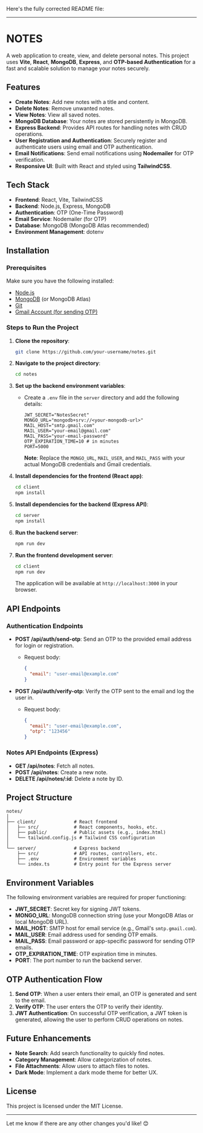Here's the fully corrected README file:

---

# NOTES

A web application to create, view, and delete personal notes. This project uses **Vite**, **React**, **MongoDB**, **Express**, and **OTP-based Authentication** for a fast and scalable solution to manage your notes securely.

## Features

- **Create Notes**: Add new notes with a title and content.
- **Delete Notes**: Remove unwanted notes.
- **View Notes**: View all saved notes.
- **MongoDB Database**: Your notes are stored persistently in MongoDB.
- **Express Backend**: Provides API routes for handling notes with CRUD operations.
- **User Registration and Authentication**: Securely register and authenticate users using email and OTP authentication.
- **Email Notifications**: Send email notifications using **Nodemailer** for OTP verification.
- **Responsive UI**: Built with React and styled using **TailwindCSS**.

## Tech Stack

- **Frontend**: React, Vite, TailwindCSS
- **Backend**: Node.js, Express, MongoDB
- **Authentication**: OTP (One-Time Password)
- **Email Service**: Nodemailer (for OTP)
- **Database**: MongoDB (MongoDB Atlas recommended)
- **Environment Management**: dotenv

## Installation

### Prerequisites

Make sure you have the following installed:

- [Node.js](https://nodejs.org/)
- [MongoDB](https://www.mongodb.com/try/download/community) (or MongoDB Atlas)
- [Git](https://git-scm.com/)
- [Gmail Account (for sending OTP)](https://www.google.com/gmail/)

### Steps to Run the Project

1. **Clone the repository**:

   ```bash
   git clone https://github.com/your-username/notes.git
   ```

2. **Navigate to the project directory**:

   ```bash
   cd notes
   ```

3. **Set up the backend environment variables**:

   - Create a `.env` file in the `server` directory and add the following details:

     ```
     JWT_SECRET="NotesSecret"
     MONGO_URL="mongodb+srv://<your-mongodb-url>"
     MAIL_HOST="smtp.gmail.com"
     MAIL_USER="your-email@gmail.com"
     MAIL_PASS="your-email-password"
     OTP_EXPIRATION_TIME=10 # in minutes
     PORT=5000
     ```

     **Note**: Replace the `MONGO_URL`, `MAIL_USER`, and `MAIL_PASS` with your actual MongoDB credentials and Gmail credentials.

4. **Install dependencies for the frontend (React app)**:

   ```bash
   cd client
   npm install
   ```

5. **Install dependencies for the backend (Express API)**:

   ```bash
   cd server
   npm install
   ```

6. **Run the backend server**:

   ```bash
   npm run dev
   ```

7. **Run the frontend development server**:

   ```bash
   cd client
   npm run dev
   ```

   The application will be available at `http://localhost:3000` in your browser.

## API Endpoints

### Authentication Endpoints

- **POST /api/auth/send-otp**: Send an OTP to the provided email address for login or registration.

  - Request body:
    ```json
    {
      "email": "user-email@example.com"
    }
    ```

- **POST /api/auth/verify-otp**: Verify the OTP sent to the email and log the user in.
  - Request body:
    ```json
    {
      "email": "user-email@example.com",
      "otp": "123456"
    }
    ```

### Notes API Endpoints (Express)

- **GET /api/notes**: Fetch all notes.
- **POST /api/notes**: Create a new note.
- **DELETE /api/notes/:id**: Delete a note by ID.

## Project Structure

```
notes/
│
├── client/              # React frontend
│   ├── src/             # React components, hooks, etc.
│   ├── public/          # Public assets (e.g., index.html)
│   └── tailwind.config.js # Tailwind CSS configuration
│
└── server/              # Express backend
    ├── src/             # API routes, controllers, etc.
    ├── .env             # Environment variables
    └── index.ts         # Entry point for the Express server
```

## Environment Variables

The following environment variables are required for proper functioning:

- **JWT_SECRET**: Secret key for signing JWT tokens.
- **MONGO_URL**: MongoDB connection string (use your MongoDB Atlas or local MongoDB URL).
- **MAIL_HOST**: SMTP host for email service (e.g., Gmail's `smtp.gmail.com`).
- **MAIL_USER**: Email address used for sending OTP emails.
- **MAIL_PASS**: Email password or app-specific password for sending OTP emails.
- **OTP_EXPIRATION_TIME**: OTP expiration time in minutes.
- **PORT**: The port number to run the backend server.

## OTP Authentication Flow

1. **Send OTP**: When a user enters their email, an OTP is generated and sent to the email.
2. **Verify OTP**: The user enters the OTP to verify their identity.
3. **JWT Authentication**: On successful OTP verification, a JWT token is generated, allowing the user to perform CRUD operations on notes.

## Future Enhancements

- **Note Search**: Add search functionality to quickly find notes.
- **Category Management**: Allow categorization of notes.
- **File Attachments**: Allow users to attach files to notes.
- **Dark Mode**: Implement a dark mode theme for better UX.

## License

This project is licensed under the MIT License.

---

Let me know if there are any other changes you'd like! 😊
